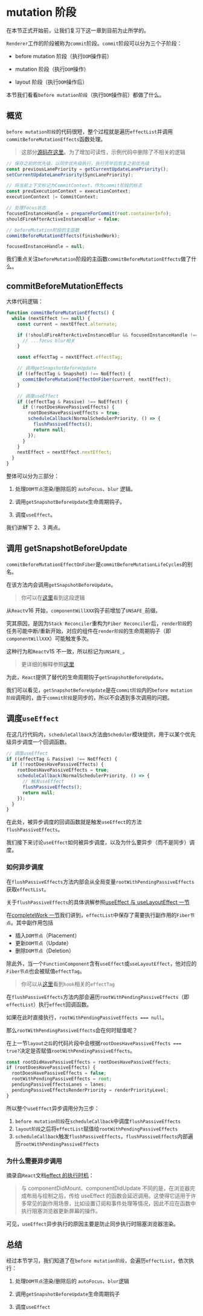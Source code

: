 # mutation 阶段

在本节正式开始前，让我们复习下这一章到目前为止所学的。

`Renderer`工作的阶段被称为`commit`阶段。`commit`阶段可以分为三个子阶段：

- before mutation 阶段（执行`DOM`操作前）

- mutation 阶段（执行`DOM`操作）

- layout 阶段（执行`DOM`操作后）

本节我们看看`before mutation阶段`（执行`DOM`操作前）都做了什么。

## 概览

`before mutation阶段`的代码很短，整个过程就是遍历`effectList`并调用`commitBeforeMutationEffects`函数处理。

> 这部分[源码在这里](https://github.com/facebook/react/blob/1fb18e22ae66fdb1dc127347e169e73948778e5a/packages/react-reconciler/src/ReactFiberWorkLoop.new.js#L2104-L2127)。为了增加可读性，示例代码中删除了不相关的逻辑

```js
// 保存之前的优先级，以同步优先级执行，执行完毕后恢复之前优先级
const previousLanePriority = getCurrentUpdateLanePriority();
setCurrentUpdateLanePriority(SyncLanePriority);

// 将当前上下文标记为CommitContext，作为commit阶段的标志
const prevExecutionContext = executionContext;
executionContext |= CommitContext;

// 处理focus状态
focusedInstanceHandle = prepareForCommit(root.containerInfo);
shouldFireAfterActiveInstanceBlur = false;

// beforeMutation阶段的主函数
commitBeforeMutationEffects(finishedWork);

focusedInstanceHandle = null;
```

我们重点关注`beforeMutation`阶段的主函数`commitBeforeMutationEffects`做了什么。

## commitBeforeMutationEffects

大体代码逻辑：

```js
function commitBeforeMutationEffects() {
  while (nextEffect !== null) {
    const current = nextEffect.alternate;

    if (!shouldFireAfterActiveInstanceBlur && focusedInstanceHandle !== null) {
      // ...focus blur相关
    }

    const effectTag = nextEffect.effectTag;

    // 调用getSnapshotBeforeUpdate
    if ((effectTag & Snapshot) !== NoEffect) {
      commitBeforeMutationEffectOnFiber(current, nextEffect);
    }

    // 调度useEffect
    if ((effectTag & Passive) !== NoEffect) {
      if (!rootDoesHavePassiveEffects) {
        rootDoesHavePassiveEffects = true;
        scheduleCallback(NormalSchedulerPriority, () => {
          flushPassiveEffects();
          return null;
        });
      }
    }
    nextEffect = nextEffect.nextEffect;
  }
}
```

整体可以分为三部分：

1. 处理`DOM节点`渲染/删除后的 `autoFocus`、`blur` 逻辑。

2. 调用`getSnapshotBeforeUpdate`生命周期钩子。

3. 调度`useEffect`。

我们讲解下 2、3 两点。

## 调用 getSnapshotBeforeUpdate

`commitBeforeMutationEffectOnFiber`是`commitBeforeMutationLifeCycles`的别名。

在该方法内会调用`getSnapshotBeforeUpdate`。

> 你可以在[这里](https://github.com/facebook/react/blob/1fb18e22ae66fdb1dc127347e169e73948778e5a/packages/react-reconciler/src/ReactFiberCommitWork.old.js#L222)看到这段逻辑

从`React`v16 开始，`componentWillXXX`钩子前增加了`UNSAFE_`前缀。

究其原因，是因为`Stack Reconciler`重构为`Fiber Reconciler`后，`render阶段`的任务可能中断/重新开始，对应的组件在`render阶段`的生命周期钩子（即`componentWillXXX`）可能触发多次。

这种行为和`React`v15 不一致，所以标记为`UNSAFE_`。

> 更详细的解释参照[这里](https://juejin.im/post/6847902224287285255#comment)

为此，`React`提供了替代的生命周期钩子`getSnapshotBeforeUpdate`。

我们可以看见，`getSnapshotBeforeUpdate`是在`commit阶段`内的`before mutation阶段`调用的，由于`commit阶段`是同步的，所以不会遇到多次调用的问题。

## 调度`useEffect`

在这几行代码内，`scheduleCallback`方法由`Scheduler`模块提供，用于以某个优先级异步调度一个回调函数。

```js
// 调度useEffect
if ((effectTag & Passive) !== NoEffect) {
  if (!rootDoesHavePassiveEffects) {
    rootDoesHavePassiveEffects = true;
    scheduleCallback(NormalSchedulerPriority, () => {
      // 触发useEffect
      flushPassiveEffects();
      return null;
    });
  }
}
```

在此处，被异步调度的回调函数就是触发`useEffect`的方法`flushPassiveEffects`。

我们接下来讨论`useEffect`如何被异步调度，以及为什么要异步（而不是同步）调度。

### 如何异步调度

在`flushPassiveEffects`方法内部会从全局变量`rootWithPendingPassiveEffects`获取`effectList`。

关于`flushPassiveEffects`的具体讲解参照[useEffect 与 useLayoutEffect 一节](../hooks/useeffect.html)

在[completeWork 一节](../process/completeWork.html#effectlist)我们讲到，`effectList`中保存了需要执行副作用的`Fiber节点`。其中副作用包括

- 插入`DOM节点`（Placement）
- 更新`DOM节点`（Update）
- 删除`DOM节点`（Deletion）

除此外，当一个`FunctionComponent`含有`useEffect`或`useLayoutEffect`，他对应的`Fiber节点`也会被赋值`effectTag`。

> 你可以从[这里](https://github.com/facebook/react/blob/1fb18e22ae66fdb1dc127347e169e73948778e5a/packages/react-reconciler/src/ReactHookEffectTags.js)看到`hook`相关的`effectTag`

在`flushPassiveEffects`方法内部会遍历`rootWithPendingPassiveEffects`（即`effectList`）执行`effect`回调函数。

如果在此时直接执行，`rootWithPendingPassiveEffects === null`。

那么`rootWithPendingPassiveEffects`会在何时赋值呢？

在上一节`layout之后`的代码片段中会根据`rootDoesHavePassiveEffects === true?`决定是否赋值`rootWithPendingPassiveEffects`。

```js
const rootDidHavePassiveEffects = rootDoesHavePassiveEffects;
if (rootDoesHavePassiveEffects) {
  rootDoesHavePassiveEffects = false;
  rootWithPendingPassiveEffects = root;
  pendingPassiveEffectsLanes = lanes;
  pendingPassiveEffectsRenderPriority = renderPriorityLevel;
}
```

所以整个`useEffect`异步调用分为三步：

1. `before mutation阶段`在`scheduleCallback`中调度`flushPassiveEffects`
2. `layout阶段`之后将`effectList`赋值给`rootWithPendingPassiveEffects`
3. `scheduleCallback`触发`flushPassiveEffects`，`flushPassiveEffects`内部遍历`rootWithPendingPassiveEffects`

### 为什么需要异步调用

摘录自`React`文档[effect 的执行时机](https://zh-hans.reactjs.org/docs/hooks-reference.html#timing-of-effects)：

> 与 componentDidMount、componentDidUpdate 不同的是，在浏览器完成布局与绘制之后，传给 useEffect 的函数会延迟调用。这使得它适用于许多常见的副作用场景，比如设置订阅和事件处理等情况，因此不应在函数中执行阻塞浏览器更新屏幕的操作。

可见，`useEffect`异步执行的原因主要是防止同步执行时阻塞浏览器渲染。

## 总结

经过本节学习，我们知道了在`before mutation阶段`，会遍历`effectList`，依次执行：

1. 处理`DOM节点`渲染/删除后的 `autoFocus`、`blur`逻辑

2. 调用`getSnapshotBeforeUpdate`生命周期钩子

3. 调度`useEffect`
